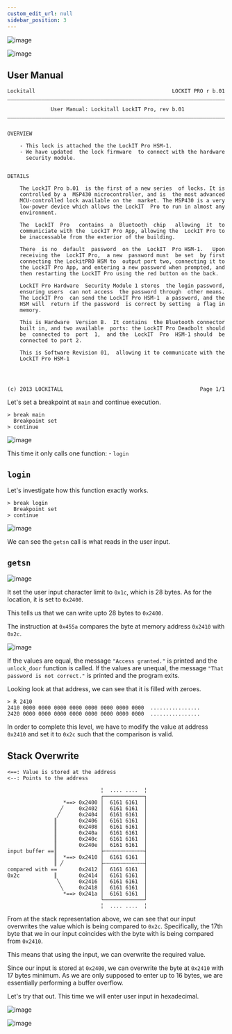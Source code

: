 ```yaml
---
custom_edit_url: null
sidebar_position: 3
---
```


![image](https://github.com/user-attachments/assets/f2cd32cd-5696-4db2-8cdd-141215e75ad2)

![image](https://github.com/user-attachments/assets/78b6bc11-a104-46ae-b754-f05aaa60226c)

## User Manual

```
Lockitall                                            LOCKIT PRO r b.01
______________________________________________________________________

              User Manual: Lockitall LockIT Pro, rev b.01              
______________________________________________________________________


OVERVIEW

    - This lock is attached the the LockIT Pro HSM-1.
    - We have updated  the lock firmware  to connect with the hardware
      security module.


DETAILS

    The LockIT Pro b.01  is the first of a new series  of locks. It is
    controlled by a  MSP430 microcontroller, and is  the most advanced
    MCU-controlled lock available on the  market. The MSP430 is a very
    low-power device which allows the LockIT  Pro to run in almost any
    environment.

    The  LockIT  Pro   contains  a  Bluetooth  chip   allowing  it  to
    communiciate with the  LockIT Pro App, allowing the  LockIT Pro to
    be inaccessable from the exterior of the building.

    There  is no  default  password  on the  LockIT  Pro HSM-1.   Upon
    receiving the  LockIT Pro,  a new  password must  be set  by first
    connecting the LockitPRO HSM to  output port two, connecting it to
    the LockIT Pro App, and entering a new password when prompted, and
    then restarting the LockIT Pro using the red button on the back.

    LockIT Pro Hardware  Security Module 1 stores  the login password,
    ensuring users  can not access  the password through  other means.
    The LockIT Pro  can send the LockIT Pro HSM-1  a password, and the
    HSM will  return if the password  is correct by setting  a flag in
    memory.
    
    This is Hardware  Version B.  It contains  the Bluetooth connector
    built in, and two available  ports: the LockIT Pro Deadbolt should
    be  connected to  port  1,  and the  LockIT  Pro  HSM-1 should  be
    connected to port 2.

    This is Software Revision 01,  allowing it to communicate with the
    LockIT Pro HSM-1

    


(c) 2013 LOCKITALL                                            Page 1/1
```

Let's set a breakpoint at `main` and continue execution.

```text title="Debugger Console"
> break main
  Breakpoint set
> continue
```

![image](https://github.com/user-attachments/assets/2979d941-5f61-4ff9-8255-be02867c0443)

This time it only calls one function:
	- `login`

## `login`

Let's investigate how this function exactly works.

```text title="Debugger Console"
> break login
  Breakpoint set
> continue
```

![image](https://github.com/user-attachments/assets/9dcf7d14-ce36-4f68-84b1-4e98896206e3)

We can see the `getsn` call is what reads in the user input. 

## `getsn`

![image](https://github.com/user-attachments/assets/a9834706-0327-4352-8002-d012c3f2cdf9)

It set the user input character limit to `0x1c`, which is 28 bytes.
As for the location, it is set to `0x2400`.

This tells us that we can write upto 28 bytes to `0x2400`.

The instruction at `0x455a` compares the byte at memory address `0x2410` with `0x2c`. 

![image](https://github.com/user-attachments/assets/60c9f88c-c289-4f95-ae05-16f4a596bf10)

If the values are equal, the message `"Access granted."` is printed and the `unlock_door` function is called.
If the values are unequal, the message `"That password is not correct."` is printed and the program exits.

Looking look at that address, we can see that it is filled with zeroes. 

```
> R 2410 
2410 0000 0000 0000 0000 0000 0000 0000 0000  ................ 
2420 0000 0000 0000 0000 0000 0000 0000 0000  ................
``` 

In order to complete this level, we have to modify the value at address `0x2410` and set it to `0x2c` such that the comparison is valid.

## Stack Overwrite

```
<==: Value is stored at the address
<--: Points to the address

                              ╎  .... ....  ╎
                              ┌─────────────┐   
                  *==> 0x2400 │  6161 6161  │
                 ╱     0x2402 │  6161 6161  │
                ╱      0x2404 │  6161 6161  │
               ║       0x2406 │  6161 6161  │
               ║       0x2408 │  6161 6161  │
               ║       0x240a │  6161 6161  │
               ║       0x240c │  6161 6161  │
               ║       0x240e │  6161 6161  │
input buffer ==║              ├╌╌╌╌╌╌╌╌╌╌╌╌╌┤
               ║  *==> 0x2410 │  6161 6161  │ 
               ║ ╱            ├╌╌╌╌╌╌╌╌╌╌╌╌╌┤
compared with ==       0x2412 │  6161 6161  │
0x2c           ║       0x2414 │  6161 6161  │
                ╲      0x2416 │  6161 6161  │
                 ╲     0x2418 │  6161 6161  │
                  *==> 0x241a │  6161 6161  │
                              └─────────────┘
                              ╎  .... ....  ╎                       
```

From at the stack representation above, we can see that our input overwrites the value which is being compared to `0x2c`.
Specifically, the 17th byte that we in our input coincides with the byte with is being compared from `0x2410`.

This means that using the input, we can overwrite the required value.



Since our input is stored at `0x2400`, we can overwrite the byte at `0x2410` with 17 bytes minimum. As we are only supposed to enter up to 16 bytes, we are essentially performing a buffer overflow.

Let's try that out. This time we will enter user input in hexadecimal.

![image](https://github.com/user-attachments/assets/7d0e8f48-17d4-4d33-931b-d31ddceb1dcf)

![image](https://github.com/user-attachments/assets/a6ae8415-07c8-41e3-ae2c-386a9ca7de03)
